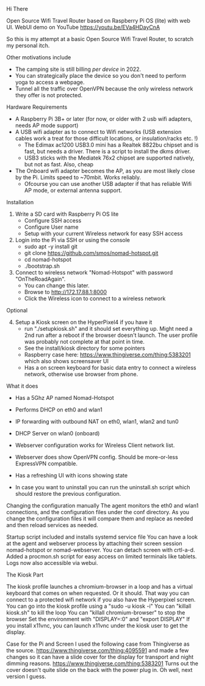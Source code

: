 Hi There

Open Source Wifi Travel Router based on Raspberry Pi OS (lite) with web UI.
WebUI demo on YouTube
https://youtu.be/EVa4HDayCnA

So this is my attempt at a basic Open Source Wifi Travel Router, to scratch my personal itch.

Other motivations include
- The camping site is still billing *per device* in 2022.
- You can strategically place the device so you don't need to perform yoga to access a webpage.
- Tunnel all the traffic over OpenVPN because the only wireless network they offer is not protected.

Hardware Requirements
- A Raspberry Pi 3B+ or later (for now, or older with 2 usb wifi adapters, needs AP mode support)
- A USB wifi adapter as to connect to Wifi networks (USB extension cables work a treat for those difficult locations, or insulation/racks etc. !)
	- The Edimax ac1200 USB3.0 mini has a Realtek 8822bu chipset and is fast, but needs a driver.
		There is a script to install the dkms driver.
	- USB3 sticks with the Mediatek 76x2 chipset are supported natively, but not as fast.
		Also, cheap
- The Onboard wifi adapter becomes the AP, as you are most likely close by the Pi. Limits speed to ~70mbit. Works reliably.
	- Ofcourse you can use another USB adapter if that has reliable Wifi AP mode, or external antenna support.

Installation
1. Write a SD card with Raspberry Pi OS lite
	- Configure SSH access
	- Configure User name
	- Setup with your current Wireless network for easy SSH access
2. Login into the Pi via SSH or using the console
	- sudo apt -y install git
	- git clone https://github.com/smos/nomad-hotspot.git
	- cd nomad-hotspot
	- ./bootstrap.sh
3. Connect to wireless network "Nomad-Hotspot" with password "OnTheRoadAgain".
	- You can change this later.
	- Browse to http://172.17.88.1:8000
	- Click the Wireless icon to connect to a wireless network

Optional

4. Setup a Kiosk screen on the HyperPixel4 if you have it
	- run "./setupkiosk.sh" and it should set everything up. Might need a 2nd run after a reboot if the browser doesn't launch. The user profile was probably not complete at that point in time.
	- See the install/kiosk directory for some pointers
	- Raspberry case here: https://www.thingiverse.com/thing:5383201 which also shows screensaver UI
	- Has a on screen keyboard for basic data entry to connect a wireless network, otherwise use browser from phone.


What it does
- Has a 5Ghz AP named Nomad-Hotspot
- Performs DHCP on eth0 and wlan1
- IP forwarding with outbound NAT on eth0, wlan1, wlan2 and tun0
- DHCP Server on wlan0 (onboard)
- Webserver configuration works for Wireless Client network list.
- Webserver does show OpenVPN config. Should be more-or-less ExpressVPN compatible.
- Has a refreshing UI with icons showing state

- In case you want to uninstall you can run the uninstall.sh script which should restore the previous configuration.

Changing the configuration manually
The agent monitors the eth0 and wlan1 connections, and the configuration files under the conf directory.
As you change the configuration files it will compare them and replace as needed and then reload services as needed.

Startup script included and installs systemd service file
You can have a look at the agent and webserver process by attaching their screen session nomad-hotspot or nomad-webserver. You can detach screen with crtl-a-d.
Added a procmon.sh script for easy access on limited terminals like tablets. Logs now also accessible via webui.

The Kiosk Part

The kiosk profile launches a chromium-browser in a loop and has a virtual keyboard that comes on when requested. Or it should.
That way you can connect to a protected wifi network if you also have the Hyperpixel screen.
You can go into the kiosk profile using a "sudo -u kiosk -i"
You can "killall kiosk.sh" to kill the loop
You can "killall chromium-browser" to stop the browser
Set the environment with "DISPLAY=:0" and "export DISPLAY"
If you install x11vnc, you can launch x11vnc under the kiosk user to get the display.

Case for the Pi and Screen
I used the following case from Thingiverse as the source. https://www.thingiverse.com/thing:4095591 and
made a few changes so it can have a slide cover for the display for transport and night dimming reasons.
https://www.thingiverse.com/thing:5383201
Turns out the cover doesn't quite slide on the back with the power plug in. Oh well, next version I guess.
